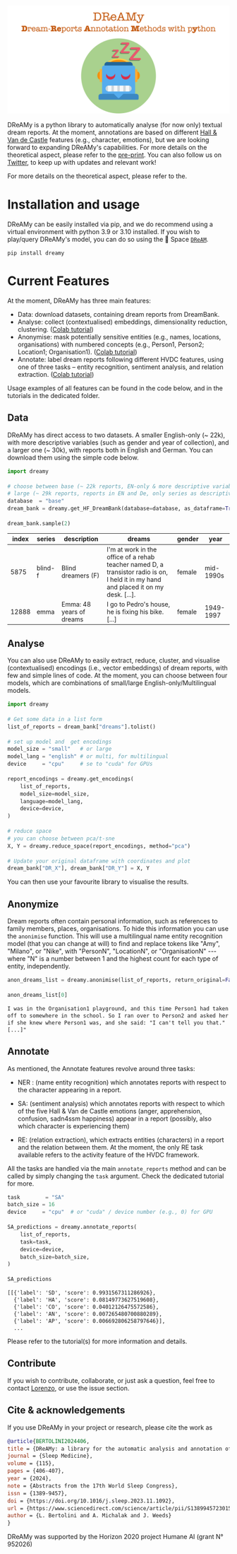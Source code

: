 

![dreamy_logo](images/dreamy_full_logo_2.png)

DReAMy is a python library to automatically analyse (for now only) textual dream reports. At the moment, annotations are based on different [Hall & Van de Castle](https://link.springer.com/chapter/10.1007/978-1-4899-0298-6_2) features (e.g., character, emotions), but we are looking forward to expanding DReAMy's capabilities.  For more details on the theoretical aspect, please refer to the [pre-print](https://arxiv.org/abs/2302.14828). You can also follow us on [Twitter](https://twitter.com/DreamyLib), to keep up with updates and relevant work!

For more details on the theoretical aspect, please refer to the.

# Installation and usage
DReAMy can be easily installed via pip, and we do recommend using a virtual environment with python 3.9 or 3.10 installed. If you wish to play/query DReAMy's model, you can do so using the 🤗 Space [`DReAM`](https://huggingface.co/spaces/DReAMy-lib/dream).

```
pip install dreamy
```

# Current Features
At the moment, DReAMy has three main features: 
- Data: download datasets, containing dream reports from DreamBank.
- Analyse: collect (contextualised) embeddings, dimensionality reduction, clustering. ([Colab tutorial](https://colab.research.google.com/drive/1wqRv18C5d9yNo6IXL-EB6OEqWmv5qYSF))
- Anonymise: mask potentially sensitive entities (e.g., names, locations, organisations) with numbered concepts (e.g., Person1, Person2; Location1; Organisation1). ([Colab tutorial](https://colab.research.google.com/drive/14hHRRC374_kVmgLt_T7SU6g-4mGKYWZ7))
- Annotate: label dream reports following different HVDC features, using one of three tasks – entity recognition, sentiment analysis, and relation extraction. ([Colab tutorial](https://colab.research.google.com/drive/1USNfEy0VmOYxH8sDIItEVbS816XX8Zvh))

Usage examples of all features can be found in the code below, and in the tutorials in the dedicated folder. 

## Data
DReAMy has direct access to two datasets. A smaller English-only (~ 22k), with more descriptive variables (such as gender and year of collection), and a larger one (~ 30k), with reports both in English and German. You can download them using the simple code below.
```py
import dreamy

# choose between base (~ 22k reports, EN-only & more descriptive variables) 
# large (~ 29k reports, reports in EN and De, only series as descriptive variables)
database  = "base" 
dream_bank = dreamy.get_HF_DreamBank(database=database, as_dataframe=True)

dream_bank.sample(2)
```
|index|series|description|dreams|gender|year|
|---|---|---|---|---|---|
|5875|blind-f|Blind dreamers \(F\)|I'm at work in the office of a rehab teacher named D, a transistor radio is on, I held it in my hand and placed it on my desk\. [...]\.|female|mid-1990s|
|12888|emma|Emma: 48 years of dreams|I go to Pedro's house, he is fixing his bike\. [...]|female|1949-1997|

## Analyse
You can also use DReAMy to easily extract, reduce, cluster, and visualise (contextualised) encodings (i.e., vector embeddings) of dream reports, with few and simple lines of code. At the moment, you can choose between four models, which are combinations of small/large English-only/Multilingual models.

```py
import dreamy

# Get some data in a list form
list_of_reports = dream_bank["dreams"].tolist()

# set up model and  get encodings
model_size = "small"   # or large
model_lang = "english" # or multi, for multilingual
device     = "cpu"     # se to "cuda" for GPUs

report_encodings = dreamy.get_encodings(
    list_of_reports, 
    model_size=model_size,
    language=model_lang, 
    device=device,
)

# reduce space
# you can choose between pca/t-sne
X, Y = dreamy.reduce_space(report_encodings, method="pca") 

# Update your original dataframe with coordinates and plot
dream_bank["DR_X"], dream_bank["DR_Y"] = X, Y
```
You can then use your favourite library to visualise the results.
## Anonymize 
Dream reports often contain personal information, such as references to family members, places, organisations. To hide this information you can use the `anonimise` function. This will use a multilingual name entity recognition model (that you can change at will) to find and replace tokens like "Amy", "Milano", or "Nike", with "PersonN", "LocationN", or "OrganisationN" --- where "N" is a number between 1 and the highest count for each type of entity, independently.
```py
anon_dreams_list = dreamy.anonimise(list_of_reports, return_original=False, batch_size=16)

anon_dreams_list[0]
```
```
I was in the Organisation1 playground, and this time Person1 had taken off to somewhere in the school. So I ran over to Person2 and asked her if she knew where Person1 was, and she said: "I can't tell you that." [...]"
```
## Annotate

As mentioned, the Annotate features revolve around three tasks:

- NER : (name entity recognition) which annotates reports with respect to the character appearing in a report.

- SA: (sentiment analysis) which annotates reports with respect to which of the five Hall & Van de Castle emotions (anger, apprehension, confusion, sadn4ssm happiness) appear in a report (possibly, also which character is experiencing them)

- RE: (relation extraction), which extracts entities (characters) in a report and the relation between them. At the moment, the only RE task available refers to the activity feature of the HVDC framework.

All the tasks are handled via the main `annotate_reports` method and can be called by simply changing the `task` argument. Check the dedicated tutorial for more.

```py
task        = "SA"
batch_size = 16
device     = "cpu"  # or "cuda" / device number (e.g., 0) for GPU

SA_predictions = dreamy.annotate_reports(
    list_of_reports, 
    task=task, 
    device=device,
    batch_size=batch_size, 
)

SA_predictions
```

```
[[{'label': 'SD', 'score': 0.9931567311286926},
  {'label': 'HA', 'score': 0.08149773627519608},
  {'label': 'CO', 'score': 0.04012126475572586},
  {'label': 'AN', 'score': 0.007265480700880289},
  {'label': 'AP', 'score': 0.006692806258797646}],
  ...
```
Please refer to the tutorial(s) for more information and details. 

## Contribute
If you wish to contribute, collaborate, or just ask a question, feel free to contact [Lorenzo](https://lorenzoscottb.github.io/), or use the issue section.

## Cite & acknowledgements
If you use DReAMy in your project or research, please cite the work as
```bibtex
@article{BERTOLINI2024406,
title = {DReAMy: a library for the automatic analysis and annotation of dream reports with multilingual large language models},
journal = {Sleep Medicine},
volume = {115},
pages = {406-407},
year = {2024},
note = {Abstracts from the 17th World Sleep Congress},
issn = {1389-9457},
doi = {https://doi.org/10.1016/j.sleep.2023.11.1092},
url = {https://www.sciencedirect.com/science/article/pii/S1389945723015186},
author = {L. Bertolini and A. Michalak and J. Weeds}
}
```
DReAMy was supported by the Horizon 2020 project Humane AI (grant N° 952026)
